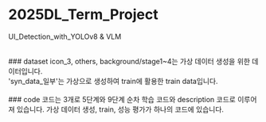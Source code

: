 # 2025DL_Term_Project
UI_Detection_with_YOLOv8 &amp; VLM

<br/>### dataset
icon_3, others, background/stage1~4는 가상 데이터 생성을 위한 데이터입니다. <br/>
'syn_data_일부'는 가상으로 생성하여 train에 활용한 train data입니다.
<br/><br/>### code
코드는 3개로 5단계와 9단계 순차 학습 코드와 description 코드로 이루어져 있습니다.
가상 데이터 생성, train, 성능 평가가 하나의 코드에 있습니다.
